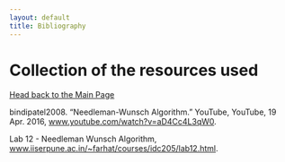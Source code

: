 ```yaml
---
layout: default
title: Bibliography
---
```

# Collection of the resources used

[Head back to the Main Page](https://jsebcort.github.io/NeedlemanWunsch/)

bindipatel2008. “Needleman-Wunsch Algorithm.” YouTube, YouTube, 19 Apr. 2016, www.youtube.com/watch?v=aD4Cc4L3qW0.

Lab 12 - Needleman Wunsch Algorithm, www.iiserpune.ac.in/~farhat/courses/idc205/lab12.html.
